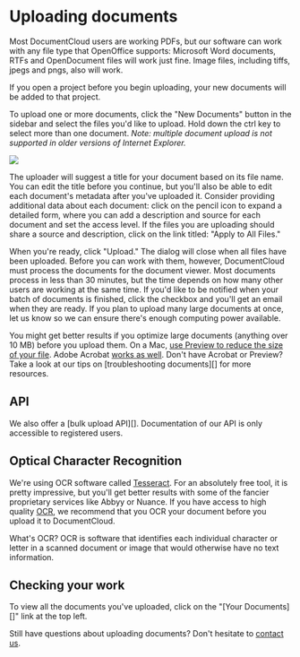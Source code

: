 # Uploading documents

Most DocumentCloud users are working PDFs, but our software can work with any file type that OpenOffice supports: Microsoft Word documents, RTFs and OpenDocument files will work just fine. Image files, including tiffs, jpegs and pngs, also will work. 

If you open a project before you begin uploading, your new documents will be added to that project.

To upload one or more documents, click the "New Documents" button in the sidebar and select the files you'd like to upload. Hold down the ctrl key to select more than one document. *Note: multiple document upload is not supported in older versions of Internet Explorer.*

<img src="/images/help/upload_dialog.png" class="full_line" />
 
The uploader will suggest a title for your document based on its file name. You can edit the title before you continue, but you'll also be able to edit each document's metadata after you've uploaded it. Consider providing additional data about each document: click on the pencil icon to expand a detailed form, where you can add a description and source for each document and set the access level. If the files you are uploading should share a source and description, click on the link titled: "Apply to All Files." 

When you're ready, click "Upload." The dialog will close when all files have been uploaded. Before you can work with them, however, DocumentCloud must process the documents for the document viewer. Most documents process in less than 30 minutes, but the time depends on how many other users are working at the same time. If you'd like to be notified when your batch of documents is finished, click the checkbox and you'll get an email when they are ready. If you plan to upload many large documents at once, let us know so we can ensure there's enough computing power available.
 
You might get better results if you optimize large documents (anything over 10 MB) before you upload them. On a Mac, [use Preview to reduce the size of your file][]. Adobe Acrobat [works as well][]. Don't have Acrobat or Preview? Take a look at our tips on [troubleshooting documents][] for more resources.

## API

We also offer a [bulk upload API][]. Documentation of our API is only accessible to registered users.

## Optical Character Recognition

We're using OCR software called [Tesseract][]. For an absolutely free tool, it is pretty impressive, but you'll get better results with some of the fancier proprietary services like Abbyy or Nuance. If you have access to high quality [OCR][], we recommend that you OCR your document before you upload it to DocumentCloud. 

What's OCR? OCR is software that identifies each individual character or letter in a scanned document or image that would otherwise have no text information.

## Checking your work
To view all the documents you've uploaded, click on the "[Your Documents][]" link at the top left. 

Still have questions about uploading documents? Don't hesitate to [contact us][].

[use Preview to reduce the size of your file]: http://www.ehow.com/how_4499823_reduce-file-size-pdf-using.html
[works as well]: http://www.ehow.com/how_5874491_decrease-size-pdf.html
[OCR]: http://en.wikipedia.org/wiki/Optical_character_recognition
[Tesseract]: http://code.google.com/p/tesseract-ocr/
[contact us]: javascript:dc.ui.Dialog.contact()
